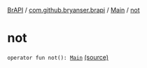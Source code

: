 [BrAPI](../../index.md) / [com.github.bryanser.brapi](../index.md) / [Main](index.md) / [not](./not.md)

# not

`operator fun not(): `[`Main`](index.md) [(source)](https://github.com/BryanSer/BrAPI/raw/ver-kotlin/src/main/kotlin/com/github/bryanser/brapi/Main.kt#L25)